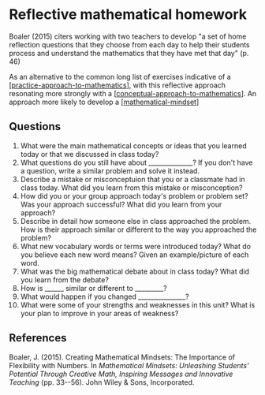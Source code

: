 # Reflective mathematical homework



Boaler (2015) citers working with two teachers to develop "a set of home reflection questions that they choose from each day to help their students process and understand the mathematics that they have met that day" (p. 46)

As an alternative to the common long list of exercises indicative of a [[practice-approach-to-mathematics]], with this reflective approach resonating more strongly with a [[conceptual-approach-to-mathematics]]. An approach more likely to develop a [[mathematical-mindset]]

## Questions

1. What were the main mathematical concepts or ideas that you learned today or that we discussed in class today?
2. What questions do you still have about ______________? If you don't have a question, write a similar problem and solve it instead.
3. Describe a mistake or misconceptuion that you or a classmate had in class today. What did you learn from this mistake or misconception?
4. How did you or your group approach today's problem or problem set? Was your approach successful? What did you learn from your approach?
5. Describe in detail how someone else in class approached the problem. How is their approach similar or different to the way you approached the problem?
6. What new vocabulary words or terms were introduced today? What do you believe each new word means? Given an example/picture of each word.
7. What was the big mathematical debate about in class today? What did you learn from the debate?
8. How is ______ similar or different to _________?
9. What would happen if you changed _______________?
10. What were some of your strengths and weaknesses in this unit? What is your plan to improve in your areas of weakness?



## References

Boaler, J. (2015). Creating Mathematical Mindsets: The Importance of Flexibility with Numbers. In *Mathematical Mindsets: Unleashing Students' Potential Through Creative Math, Inspiring Messages and Innovative Teaching* (pp. 33--56). John Wiley & Sons, Incorporated.


[//begin]: # "Autogenerated link references for markdown compatibility"
[practice-approach-to-mathematics]: practice-approach-to-mathematics "Practice approach to mathematics"
[conceptual-approach-to-mathematics]: conceptual-approach-to-mathematics "Conceptual approach to mathematics"
[mathematical-mindset]: mathematical-mindset "Mathematical Mindset"
[//end]: # "Autogenerated link references"